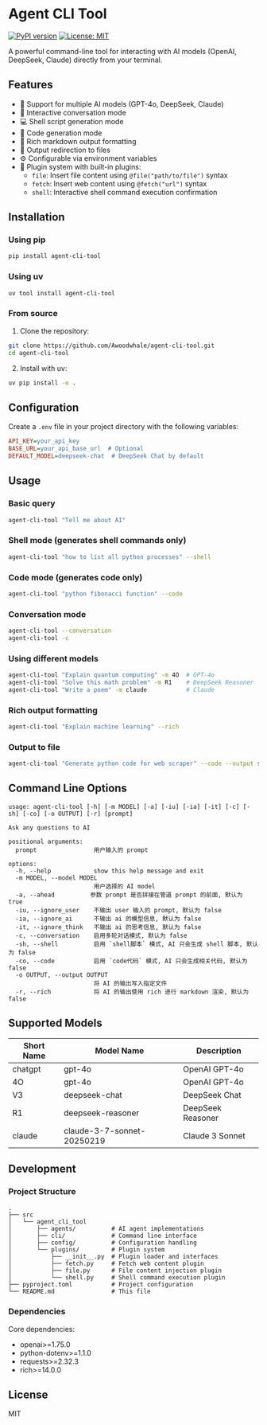 # Agent CLI Tool

[![PyPI version](https://badge.fury.io/py/agent-cli-tool.svg)](https://badge.fury.io/py/agent-cli-tool)
[![License: MIT](https://img.shields.io/badge/License-MIT-yellow.svg)](https://opensource.org/licenses/MIT)

A powerful command-line tool for interacting with AI models (OpenAI, DeepSeek, Claude) directly from your terminal.

## Features

- 🚀 Support for multiple AI models (GPT-4o, DeepSeek, Claude)
- 💬 Interactive conversation mode
- 💻 Shell script generation mode
- 📝 Code generation mode
- 🎨 Rich markdown output formatting
- 📂 Output redirection to files
- ⚙️ Configurable via environment variables
- 🧩 Plugin system with built-in plugins:
  - `file`: Insert file content using `@file("path/to/file")` syntax
  - `fetch`: Insert web content using `@fetch("url")` syntax
  - `shell`: Interactive shell command execution confirmation

## Installation

### Using pip

```bash
pip install agent-cli-tool
```

### Using uv

```bash
uv tool install agent-cli-tool
```

### From source

1. Clone the repository:
```bash
git clone https://github.com/Awoodwhale/agent-cli-tool.git
cd agent-cli-tool
```

2. Install with uv:
```bash
uv pip install -e .
```

## Configuration

Create a `.env` file in your project directory with the following variables:

```ini
API_KEY=your_api_key
BASE_URL=your_api_base_url  # Optional
DEFAULT_MODEL=deepseek-chat  # DeepSeek Chat by default
```

## Usage

### Basic query

```bash
agent-cli-tool "Tell me about AI"
```

### Shell mode (generates shell commands only)

```bash
agent-cli-tool "how to list all python processes" --shell
```

### Code mode (generates code only)

```bash
agent-cli-tool "python fibonacci function" --code
```

### Conversation mode

```bash
agent-cli-tool --conversation
agent-cli-tool -c
```

### Using different models

```bash
agent-cli-tool "Explain quantum computing" -m 4O  # GPT-4o
agent-cli-tool "Solve this math problem" -m R1    # DeepSeek Reasoner
agent-cli-tool "Write a poem" -m claude           # Claude
```

### Rich output formatting

```bash
agent-cli-tool "Explain machine learning" --rich
```

### Output to file

```bash
agent-cli-tool "Generate python code for web scraper" --code --output scraper.py
```

## Command Line Options

```
usage: agent-cli-tool [-h] [-m MODEL] [-a] [-iu] [-ia] [-it] [-c] [-sh] [-co] [-o OUTPUT] [-r] [prompt]

Ask any questions to AI

positional arguments:
  prompt                用户输入的 prompt

options:
  -h, --help            show this help message and exit
  -m MODEL, --model MODEL
                        用户选择的 AI model
  -a, --ahead          参数 prompt 是否拼接在管道 prompt 的前面, 默认为 true
  -iu, --ignore_user    不输出 user 输入的 prompt, 默认为 false
  -ia, --ignore_ai      不输出 ai 的模型信息, 默认为 false
  -it, --ignore_think   不输出 ai 的思考信息, 默认为 false
  -c, --conversation    启用多轮对话模式, 默认为 false
  -sh, --shell          启用 `shell脚本` 模式, AI 只会生成 shell 脚本, 默认为 false
  -co, --code           启用 `code代码` 模式, AI 只会生成相关代码, 默认为 false
  -o OUTPUT, --output OUTPUT
                        将 AI 的输出写入指定文件
  -r, --rich            将 AI 的输出使用 rich 进行 markdown 渲染, 默认为 false
```

## Supported Models

| Short Name | Model Name                  | Description                |
|------------|-----------------------------|----------------------------|
| chatgpt    | gpt-4o                      | OpenAI GPT-4o              |
| 4O         | gpt-4o                      | OpenAI GPT-4o              |
| V3         | deepseek-chat               | DeepSeek Chat              |
| R1         | deepseek-reasoner           | DeepSeek Reasoner          |
| claude     | claude-3-7-sonnet-20250219  | Claude 3 Sonnet            |

## Development

### Project Structure

```
.
├── src
│   └── agent_cli_tool
│       ├── agents/          # AI agent implementations
│       ├── cli/             # Command line interface
│       ├── config/          # Configuration handling
│       └── plugins/         # Plugin system
│           ├── __init__.py  # Plugin loader and interfaces
│           ├── fetch.py     # Fetch web content plugin
│           ├── file.py      # File content injection plugin
│           └── shell.py     # Shell command execution plugin
├── pyproject.toml           # Project configuration
└── README.md                # This file
```

### Dependencies

Core dependencies:
- openai>=1.75.0
- python-dotenv>=1.1.0
- requests>=2.32.3
- rich>=14.0.0

## License

MIT